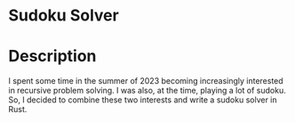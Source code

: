 # Sudoku Solver

# Description
I spent some time in the summer of 2023 becoming increasingly interested in recursive problem solving. I was also, at the time, playing a lot of sudoku. So, I decided to combine these two interests and write a sudoku solver in Rust.


